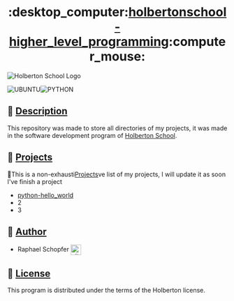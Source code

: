 <div align="center">
    <h1>:desktop_computer:<u>holbertonschool-higher_level_programming</u>:computer_mouse:</h1>
</div>

![Holberton School Logo](https://uploads-ssl.webflow.com/64107f65f30b69371e3d6bfa/6480d99a4643eeded57474df_Holberton%20actual%20digital%20france.png)

![UBUNTU](https://img.shields.io/badge/Ubuntu-E95420?style=for-the-badge&logo=ubuntu&logoColor=white)![PYTHON](https://img.shields.io/badge/Python-FFD43B?style=for-the-badge&logo=python&logoColor=blue)

## :radio_button: <u>Description</u>

This repository was made to store all directories of my projects, it was made in the software development program of [Holberton School](https://www.holbertonschool.fr/).

## :radio_button: <u>Projects</u>

:memo:This is a non-exhausti<u>Projects</u>ve list of my projects, I will update it as soon I've finish a project

* <a href="https://github.com/RaphSchp/holbertonschool-higher_level_programming/tree/main/python-hello_world">python-hello_world</a>
* 2
* 3



## :radio_button: <u>Author</u>

* Raphael Schopfer <a href="https://github.com/RaphSchp" rel="nofollow"><img align="center" alt="github" src="https://www.vectorlogo.zone/logos/github/github-tile.svg" height="24" /></a>

## :radio_button: <u>License</u>

This program is distributed under the terms of the Holberton license.